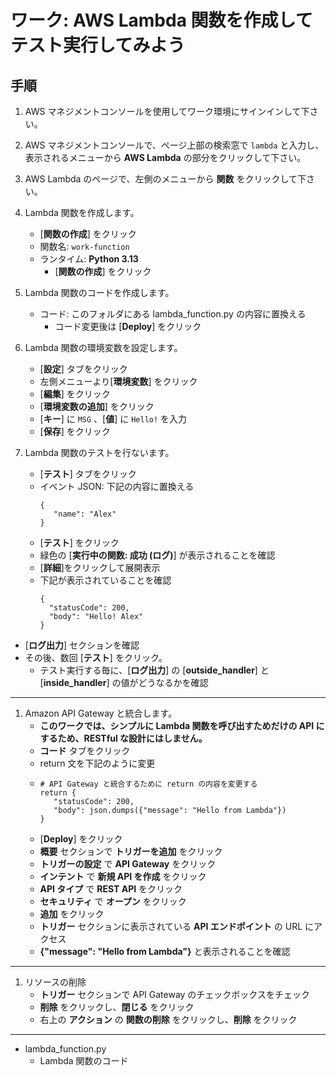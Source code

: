 # ワーク: AWS Lambda 関数を作成してテスト実行してみよう

## 手順

1. AWS マネジメントコンソールを使用してワーク環境にサインインして下さい。

1. AWS マネジメントコンソールで、ページ上部の検索窓で `lambda` と入力し、表示されるメニューから **AWS Lambda** の部分をクリックして下さい。  

1. AWS Lambda のページで、左側のメニューから **関数** をクリックして下さい。

1. Lambda 関数を作成します。
   - [**関数の作成**] をクリック
   - 関数名: `work-function`
   - ランタイム: **Python 3.13**
      - [**関数の作成**] をクリック
1. Lambda 関数のコードを作成します。
   - コード: このフォルダにある lambda_function.py の内容に置換える
      - コード変更後は [**Deploy**] をクリック
1. Lambda 関数の環境変数を設定します。
   - [**設定**] タブをクリック
   - 左側メニューより[**環境変数**] をクリック
   - [**編集**] をクリック
   - [**環境変数の追加**] をクリック
   - [**キー**] に `MSG` 、[**値**] に `Hello!` を入力
   - [**保存**] をクリック
1. Lambda 関数のテストを行ないます。
   - [**テスト**] タブをクリック
   - イベント JSON: 下記の内容に置換える
     ```
     {
        "name": "Alex"
     }
     ```
   - [**テスト**] をクリック
   - 緑色の [**実行中の関数: 成功 (ログ)**] が表示されることを確認
   - [**詳細**]をクリックして展開表示
   - 下記が表示されていることを確認
     ```
     {
       "statusCode": 200,
       "body": "Hello! Alex"
     }
     ```
  - [**ログ出力**] セクションを確認
  - その後、数回 [**テスト**] をクリック。
    - テスト実行する毎に、[**ログ出力**] の [**outside_handler**] と [**inside_handler**] の値がどうなるかを確認
---
1. Amazon API Gateway と統合します。
   - **このワークでは、シンプルに Lambda 関数を呼び出すためだけの API にするため、RESTful な設計にはしません。**
   - **コード** タブをクリック
   - return 文を下記のように変更
   - ```
     # API Gateway と統合するために return の内容を変更する 
     return {
        "statusCode": 200,
        "body": json.dumps({"message": "Hello from Lambda"})
     }
     ```
   - [**Deploy**] をクリック
   - **概要** セクションで **トリガーを追加** をクリック
   - **トリガーの設定** で **API Gateway** をクリック
   - **インテント** で **新規 API を作成** をクリック
   - **API タイプ** で **REST API** をクリック
   - **セキュリティ** で **オープン** をクリック
   - **追加** をクリック
   - **トリガー** セクションに表示されている **API エンドポイント** の URL にアクセス
   - **{"message": "Hello from Lambda"}** と表示されることを確認
---
1. リソースの削除
   - **トリガー** セクションで API Gateway のチェックボックスをチェック
   - **削除** をクリックし、**閉じる** をクリック
   - 右上の **アクション** の **関数の削除** をクリックし、**削除** をクリック
---

* lambda_function.py
  - Lambda 関数のコード







